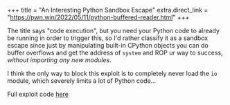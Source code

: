 +++
title = "An Interesting Python Sandbox Escape"
extra.direct_link = "https://pwn.win/2022/05/11/python-buffered-reader.html"
+++

The title says "code execution", but you need your Python code to already be
running in order to trigger this, so I'd rather classify it as a sandbox escape
since just by manipulating built-in CPython objects you can do buffer overflows
and get the address of `system` and ROP ur way to success, *without importing
any new modules*.

I think the only way to block this exploit is to completely never load the `io`
module, which severely limits a lot of Python code...

Full exploit code
[here](https://github.com/kn32/python-buffered-reader-exploit/blob/master/exploit.py)
